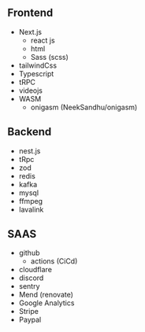 ## Frontend

- Next.js
  - react js
  - html
  - Sass (scss)
- tailwindCss
- Typescript
- tRPC
- videojs
- WASM
  - onigasm (NeekSandhu/onigasm)

## Backend

- nest.js
- tRpc
- zod
- redis
- kafka
- mysql
- ffmpeg
- lavalink

## SAAS

- github
  - actions (CiCd)
- cloudflare
- discord
- sentry
- Mend (renovate)
- Google Analytics
- Stripe
- Paypal
